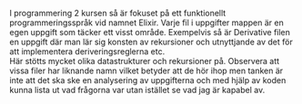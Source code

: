 I programmering 2 kursen så är fokuset på ett funktionellt programmeringsspråk vid namnet Elixir. Varje fil i uppgifter mappen är en egen uppgift som täcker ett visst område. Exempelvis så är Derivative filen en uppgift där man lär sig konsten av rekursioner och utnyttjande av det för att implementera deriveringsreglerna etc.  
Här stötts mycket olika datastrukturer och rekursioner på. Observera att vissa filer har liknande namn vilket betyder att de hör ihop men tanken är inte att det ska ske en analysering av uppgifterna och med hjälp av koden kunna lista ut vad frågorna var utan istället se vad jag är kapabel av.  


